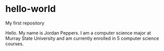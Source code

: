 # hello-world
My first repository

Hello. My name is Jordan Peppers. I am a computer science major at Murray State University and am currently enrolled in 5 computer science courses.
